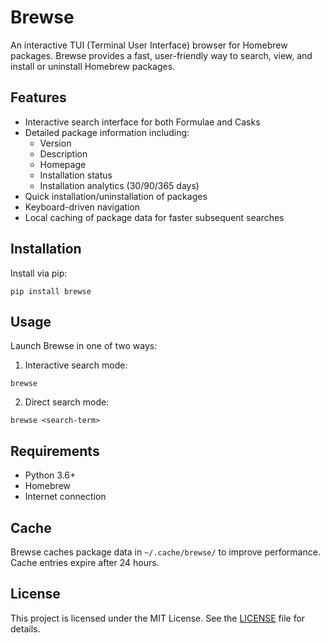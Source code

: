 # Brewse

An interactive TUI (Terminal User Interface) browser for Homebrew packages. Brewse provides a fast, user-friendly way to search, view, and install or uninstall Homebrew packages.

## Features

- Interactive search interface for both Formulae and Casks
- Detailed package information including:
  - Version
  - Description
  - Homepage
  - Installation status
  - Installation analytics (30/90/365 days)
- Quick installation/uninstallation of packages
- Keyboard-driven navigation
- Local caching of package data for faster subsequent searches

## Installation

Install via pip:

```
pip install brewse
```

## Usage

Launch Brewse in one of two ways:

1. Interactive search mode:
```
brewse
```

2. Direct search mode:
```
brewse <search-term>
```

## Requirements

- Python 3.6+
- Homebrew
- Internet connection

## Cache

Brewse caches package data in `~/.cache/brewse/` to improve performance. Cache entries expire after 24 hours.

## License

This project is licensed under the MIT License. See the [LICENSE](LICENSE) file for details.
